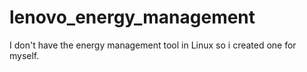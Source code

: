 # lenovo_energy_management
I don't have the energy management tool in Linux so i created one for myself.
